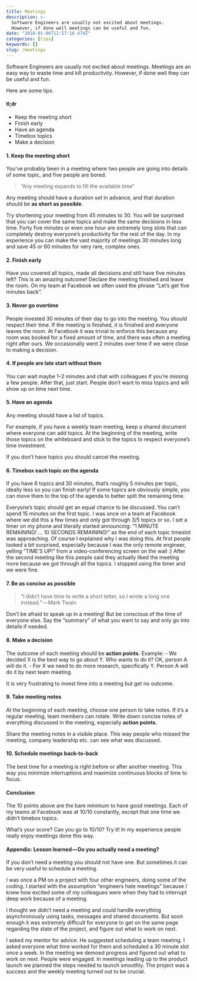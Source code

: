 ```yaml
---
title: Meetings
description: >-
  Software Engineers are usually not excited about meetings.
  However, if done well meetings can be useful and fun.
date: "2018-01-06T12:57:16.474Z"
categories: [tips]
keywords: []
slug: /meetings
---
```


Software Engineers are usually not excited about meetings. Meetings are an easy way to waste time and kill productivity. However, if done well they can be useful and fun.

Here are some tips.

#### tl;dr

- Keep the meeting short
- Finish early
- Have an agenda
- Timebox topics
- Make a decision

#### 1. Keep the meeting short

You’ve probably been in a meeting where two people are going into details of some topic, and five people are bored.

> “Any meeting expands to fill the available time”

Any meeting should have a duration set in advance, and that duration should be **as short as possible**.

Try shortening your meeting from 45 minutes to 30. You will be surprised that you can cover the same topics and make the same decisions in less time. Forty five minutes or even one hour are extremely long slots that can completely destroy everyone’s productivity for the rest of the day. In my experience you can make the vast majority of meetings 30 minutes long and save 45 or 60 minutes for very rare, complex ones.

#### 2. Finish early

Have you covered all topics, made all decisions and still have five minutes left? This is an amazing outcome! Declare the meeting finished and leave the room. On my team at Facebook we often used the phrase “Let’s get five minutes back”.

#### 3. Never go overtime

People invested 30 minutes of their day to go into the meeting. You should respect their time. If the meeting is finished, it is finished and everyone leaves the room. At Facebook it was trivial to enforce this because any room was booked for a fixed amount of time, and there was often a meeting right after ours. We occasionally went 2 minutes over time if we were close to making a decision.

#### 4. If people are late start without them

You can wait maybe 1–2 minutes and chat with colleagues if you’re missing a few people. After that, just start. People don’t want to miss topics and will show up on time next time.

#### 5. Have an agenda

Any meeting should have a list of topics.

For example, if you have a weekly team meeting, keep a shared document where everyone can add topics. At the beginning of the meeting, write those topics on the whiteboard and stick to the topics to respect everyone’s time investment.

If you don’t have topics you should cancel the meeting.

#### 6. Timebox each topic on the agenda

If you have 6 topics and 30 minutes, that’s roughly 5 minutes per topic, ideally less so you can finish early! If some topics are obviously simple, you can move them to the top of the agenda to better split the remaining time.

Everyone’s topic should get an equal chance to be discussed. You can’t spend 15 minutes on the first topic. I was once on a team at Facebook where we did this a few times and only got through 3/5 topics or so. I set a timer on my phone and literally started announcing: “1 MINUTE REMAINING! … 10 SECONDS REMAINING!” as the end of each topic timeslot was approaching. Of course I explained why I was doing this. At first people looked a bit surprised, especially because I was the only remote engineer, yelling “TIME’S UP!” from a video-conferencing screen on the wall :) After the second meeting like this people said they actually liked the meeting more because we got through all the topics. I stopped using the timer and we were fine.

#### 7. Be as concise as possible

> “I didn’t have time to write a short letter, so I wrote a long one instead.” — Mark Twain

Don’t be afraid to speak up in a meeting! But be conscious of the time of everyone else. Say the “summary” of what you want to say and only go into details if needed.

#### 8. Make a decision

The outcome of each meeting should be **action points**. Example:
\- We decided X is the best way to go about Y. Who wants to do it? OK, person A will do it.
\- For X we need to do more research, specifically Y. Person A will do it by next team meeting.

It is very frustrating to invest time into a meeting but get no outcome.

#### 9. Take meeting notes

At the beginning of each meeting, choose one person to take notes. If it’s a regular meeting, team members can rotate. Write down concise notes of everything discussed in the meeting, especially **action points.**

Share the meeting notes in a visible place. This way people who missed the meeting, company leadership etc. can see what was discussed.

#### 10. Schedule meetings back-to-back

The best time for a meeting is right before or after another meeting. This way you minimize interruptions and maximize continuous blocks of time to focus.

#### Conclusion

The 10 points above are the bare minimum to have good meetings. Each of my teams at Facebook was at 10/10 constantly, except that one time we didn’t timebox topics.

What’s your score? Can you go to 10/10? Try it! In my experience people really enjoy meetings done this way.

#### Appendix: Lesson learned — Do you actually need a meeting?

If you don’t need a meeting you should not have one. But sometimes it can be very useful to schedule a meeting.

I was once a PM on a project with four other engineers, doing some of the coding. I started with the assumption “engineers hate meetings” because I knew how excited some of my colleagues were when they had to interrupt deep work because of a meeting.

I thought we didn’t need a meeting and could handle everything asynchronously using tasks, messages and shared documents. But soon enough it was extremely difficult for everyone to get on the same page regarding the state of the project, and figure out what to work on next.

I asked my mentor for advice. He suggested scheduling a team meeting. I asked everyone what time worked for them and scheduled a 30 minute slot once a week. In the meeting we demoed progress and figured out what to work on next. People were engaged. In meetings leading up to the product launch we planned the steps needed to launch smoothly. The project was a success and the weekly meeting turned out to be crucial.
